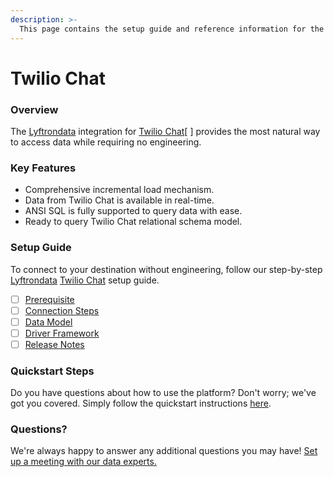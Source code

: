 ```yaml
---
description: >-
  This page contains the setup guide and reference information for the Twilio Chat source connector.
---
```


# Twilio Chat

### Overview

The [Lyftrondata](https://www.lyftrondata.com/) integration for [Twilio Chat](https://www.lyftrondata.com/integration/business-analytics/twillio//)[ ] provides the most natural way to access data while requiring no engineering.

### Key Features

* Comprehensive incremental load mechanism.
* Data from Twilio Chat is available in real-time.&#x20;
* ANSI SQL is fully supported to query data with ease.
* Ready to query Twilio Chat relational schema model.

### Setup Guide

To connect to your destination without engineering, follow our step-by-step [Lyftrondata](https://www.lyftrondata.com/)  [Twilio Chat](https://www.lyftrondata.com/integration/business-analytics/twillio/) setup guide.

* [ ] [Prerequisite](../../business-analytics/twilio-chat/prerequisite.md)
* [ ] [Connection Steps](../../business-analytics/twilio-chat/connection-steps.md)
* [ ] [Data Model](../../business-analytics/twilio-chat/data-model/)
* [ ] [Driver Framework](../../business-analytics/twilio-chat/driver-framework/)
* [ ] [Release Notes](../../business-analytics/twilio-chat/release-notes.md)

### Quickstart Steps

Do you have questions about how to use the platform? Don't worry; we've got you covered. Simply follow the quickstart instructions [here](../../../business-analytics/twilio-chat/quickstart-steps.md).

### Questions? <a href="#questions" id="questions"></a>

We're always happy to answer any additional questions you may have! [Set up a meeting with our data experts.](https://www.lyftrondata.com/book-a-meeting/)

